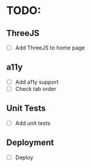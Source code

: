 # TODO:

## ThreeJS
- [ ] Add ThreeJS to home page

## a11y
- [ ] Add a11y support
- [ ] Check tab order

## Unit Tests
- [ ] Add unit tests

## Deployment
- [ ] Deploy